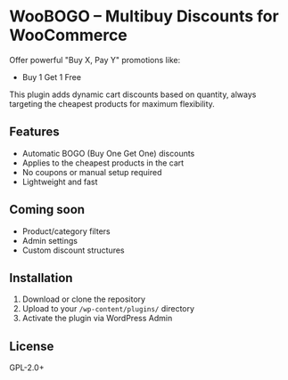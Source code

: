 # WooBOGO – Multibuy Discounts for WooCommerce

Offer powerful "Buy X, Pay Y" promotions like:
- Buy 1 Get 1 Free

This plugin adds dynamic cart discounts based on quantity, always targeting the cheapest products for maximum flexibility.

## Features

- Automatic BOGO (Buy One Get One) discounts
- Applies to the cheapest products in the cart
- No coupons or manual setup required
- Lightweight and fast

## Coming soon

- Product/category filters
- Admin settings
- Custom discount structures

## Installation

1. Download or clone the repository
2. Upload to your `/wp-content/plugins/` directory
3. Activate the plugin via WordPress Admin

## License

GPL-2.0+
